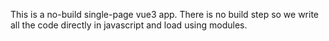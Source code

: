 This is a no-build single-page vue3 app. There is no build step so we write all the code directly in javascript and load using modules.
